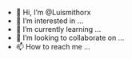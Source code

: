 - 👋 Hi, I’m @Luismithorx
- 👀 I’m interested in ...
- 🌱 I’m currently learning ...
- 💞️ I’m looking to collaborate on ...
- 📫 How to reach me ...

<!---
Luismithorx/Luismithorx is a ✨ special ✨ repository because its `README.md` (this file) appears on your GitHub profile.
You can click the Preview link to take a look at your changes.
--->
